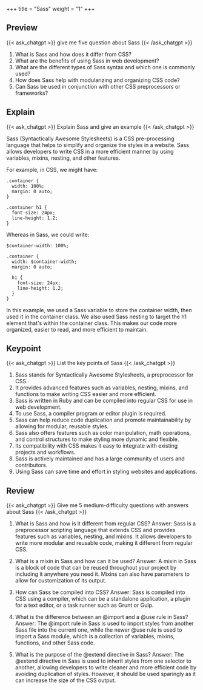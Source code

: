 +++
title = "Sass"
weight = "1"
+++
## Preview
{{< ask_chatgpt >}}
give me five question about Sass
{{< /ask_chatgpt >}}



1. What is Sass and how does it differ from CSS?
2. What are the benefits of using Sass in web development?
3. What are the different types of Sass syntax and which one is commonly used?
4. How does Sass help with modularizing and organizing CSS code?
5. Can Sass be used in conjunction with other CSS preprocessors or frameworks?   

## Explain
{{< ask_chatgpt >}}
Explain Sass and give an example
{{< /ask_chatgpt >}}



Sass (Syntactically Awesome Stylesheets) is a CSS pre-processing language that helps to simplify and organize the styles in a website. Sass allows developers to write CSS in a more efficient manner by using variables, mixins, nesting, and other features. 

For example, in CSS, we might have:

```
.container {
  width: 100%;
  margin: 0 auto;
}

.container h1 {
  font-size: 24px;
  line-height: 1.2;
}
```

Whereas in Sass, we could write:

```
$container-width: 100%;

.container {
  width: $container-width;
  margin: 0 auto;

  h1 {
    font-size: 24px;
    line-height: 1.2;
  }
}
```

In this example, we used a Sass variable to store the container width, then used it in the container class. We also used Sass nesting to target the h1 element that's within the container class. This makes our code more organized, easier to read, and more efficient to maintain.   

## Keypoint
{{< ask_chatgpt >}}
List the key points of Sass
{{< /ask_chatgpt >}}



1. Sass stands for Syntactically Awesome Stylesheets, a preprocessor for CSS.
2. It provides advanced features such as variables, nesting, mixins, and functions to make writing CSS easier and more efficient.
3. Sass is written in Ruby and can be compiled into regular CSS for use in web development.
4. To use Sass, a compiler program or editor plugin is required.
5. Sass can help reduce code duplication and promote maintainability by allowing for modular, reusable styles.
6. Sass also offers features such as color manipulation, math operations, and control structures to make styling more dynamic and flexible.
7. Its compatibility with CSS makes it easy to integrate with existing projects and workflows.
8. Sass is actively maintained and has a large community of users and contributors.
9. Using Sass can save time and effort in styling websites and applications.   

## Review
{{< ask_chatgpt >}}
Give me 5 medium-difficulty questions with answers about Sass
{{< /ask_chatgpt >}}



1. What is Sass and how is it different from regular CSS? 
Answer: Sass is a preprocessor scripting language that extends CSS and provides features such as variables, nesting, and mixins. It allows developers to write more modular and reusable code, making it different from regular CSS.

2. What is a mixin in Sass and how can it be used? 
Answer: A mixin in Sass is a block of code that can be reused throughout your project by including it anywhere you need it. Mixins can also have parameters to allow for customization of its output.

3. How can Sass be compiled into CSS? 
Answer: Sass is compiled into CSS using a compiler, which can be a standalone application, a plugin for a text editor, or a task runner such as Grunt or Gulp.

4. What is the difference between an @import and a @use rule in Sass? 
Answer: The @import rule in Sass is used to import styles from another Sass file into the current one, while the newer @use rule is used to import a Sass module, which is a collection of variables, mixins, functions, and other Sass code.

5. What is the purpose of the @extend directive in Sass? 
Answer: The @extend directive in Sass is used to inherit styles from one selector to another, allowing developers to write cleaner and more efficient code by avoiding duplication of styles. However, it should be used sparingly as it can increase the size of the CSS output.   

